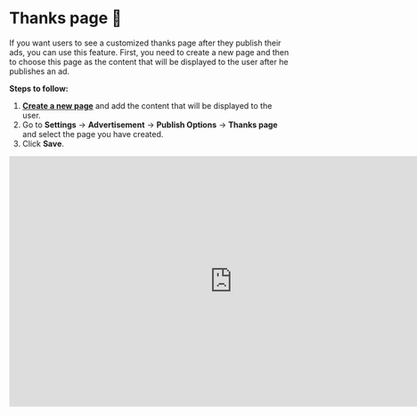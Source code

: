 # Thanks page 🙏

If you want users to see a customized thanks page after they publish their ads, you can use this feature. First, you need to create a new page and then to choose this page as the content that will be displayed to the user after he publishes an ad.

**Steps to follow:**

1.  **[Create a new page](Content-Add-pages.md)**  and add the content that will be displayed to the user.
2.  Go to  **Settings**  ->  **Advertisement**  ->  **Publish Options**  ->  **Thanks page**  and select the page you have created.
3.  Click  **Save**.


<iframe width="800" height="450" src="https://www.youtube.com/embed/iEngOIbIQu0" frameborder="0" allowfullscreen></iframe>
